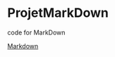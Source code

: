 # ProjetMarkDown
code for MarkDown




 [Markdown](https://github.com/katinda/ProjetMarkDown/blob/katinda/markdown.md)




